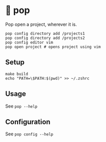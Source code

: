 # 🫧 pop

Pop open a project, wherever it is.

```shell
pop config directory add /projects1
pop config directory add /projects2
pop config editor vim
pop open project # opens project using vim
```

## Setup

```shell
make build
echo "PATH=\$PATH:$(pwd)" >> ~/.zshrc
```

## Usage

See `pop --help`

## Configuration

See `pop config --help`
